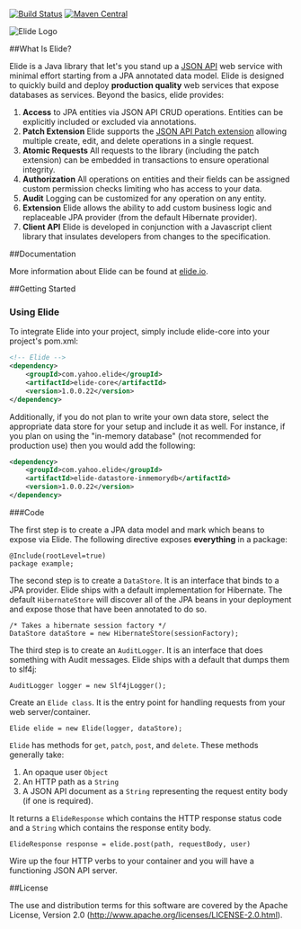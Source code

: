 [![Build Status](https://travis-ci.org/yahoo/elide.svg?branch=master)](https://travis-ci.org/yahoo/elide) [![Maven Central](https://maven-badges.herokuapp.com/maven-central/com.yahoo.elide/elide-core/badge.svg)](https://maven-badges.herokuapp.com/maven-central/com.yahoo.elide/elide-core)

![Elide Logo](https://cdn.rawgit.com/yahoo/elide/master/elide.svg)

##What Is Elide?

Elide is a Java library that let's you stand up a [JSON API](http://jsonapi.org) web service with minimal effort starting from a JPA annotated data model. 
Elide is designed to quickly build and deploy **production quality** web services that expose databases as services.  Beyond the basics, elide provides:
  1. **Access** to JPA entities via JSON API CRUD operations.  Entities can be explicitly included or excluded via annotations.
  2. **Patch Extension** Elide supports the [JSON API Patch extension](http://jsonapi.org/extensions/jsonpatch/) allowing multiple create, edit, and delete operations in a single request.
  3. **Atomic Requests** All requests to the library (including the patch extension) can be embedded in transactions to ensure operational integrity.
  4. **Authorization** All operations on entities and their fields can be assigned custom permission checks limiting who has access to your data. 
  5. **Audit** Logging can be customized for any operation on any entity.
  6. **Extension** Elide allows the ability to add custom business logic and replaceable JPA provider (from the default Hibernate provider).
  7. **Client API** Elide is developed in conjunction with a Javascript client library that insulates developers from changes to the specification.

##Documentation

More information about Elide can be found at [elide.io](http://elide.io/).

##Getting Started

### Using Elide

To integrate Elide into your project, simply include elide-core into your project's pom.xml:

```xml
<!-- Elide -->
<dependency>
    <groupId>com.yahoo.elide</groupId>
    <artifactId>elide-core</artifactId>
    <version>1.0.0.22</version>
</dependency>
```

Additionally, if you do not plan to write your own data store, select the appropriate data store for your setup and include it as well. For instance, if you plan on using the "in-memory database" (not recommended for production use) then you would add the following:

```xml
<dependency>
    <groupId>com.yahoo.elide</groupId>
    <artifactId>elide-datastore-inmemorydb</artifactId>
    <version>1.0.0.22</version>
</dependency>
```

###Code 

The first step is to create a JPA data model and mark which beans to expose via Elide.  The following directive exposes **everything** in a package:  

    @Include(rootLevel=true)
    package example;

The second step is to create a `DataStore`.   It is an interface that binds to a JPA provider.  Elide ships with a default implementation for
Hibernate.  The default `HibernateStore` will discover all of the JPA beans in your deployment and expose those that have been annotated to do so.

    /* Takes a hibernate session factory */
    DataStore dataStore = new HibernateStore(sessionFactory);

The third step is to create an `AuditLogger`.   It is an interface that does something with Audit messages.  Elide ships with a default that
dumps them to slf4j:

    AuditLogger logger = new Slf4jLogger();

Create an `Elide class`.  It is the entry point for handling requests from your web server/container.  

    Elide elide = new Elide(logger, dataStore);

`Elide` has methods for `get`, `patch`, `post`, and `delete`.  These methods generally take:
  1. An opaque user `Object`
  2. An HTTP path as a `String`
  3. A JSON API document as a `String` representing the request entity body (if one is required).

It returns a `ElideResponse` which contains the HTTP response status code and a `String` which contains the response entity body.

    ElideResponse response = elide.post(path, requestBody, user)

Wire up the four HTTP verbs to your container and you will have a functioning JSON API server.

##License

The use and distribution terms for this software are covered by the Apache License, Version 2.0 (http://www.apache.org/licenses/LICENSE-2.0.html).
